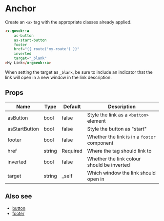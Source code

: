 # Anchor

Create an `<a>` tag with the appropriate classes already applied.

```html
<x-govuk::a
    as-button
    as-start-button
    footer
    href="{{ route('my-route') }}"
    inverted
    target="_blank"
>My Link</x-govuk::a>
```

When setting the target as `_blank`, be sure to include an indicator that the link will open in a new window in the link description. 

## Props

| Name          | Type   | Default  | Description                                 |
|---------------| ------ |----------|---------------------------------------------|
| asButton      | bool   | false    | Style the link as a `<button>` element      |
| asStartButton | bool   | false    | Style the button as "start"                 |
| footer        | bool   | false    | Whether the link is in a `footer` component |
| href          | string | Required | Where the tag should link to                |
| inverted      | bool   | false    | Whether the link colour should be inverted  |
| target        | string | _self    | Which window the link should open in        |

## Also see

* [button](button.md)
* [footer](footer.md)
